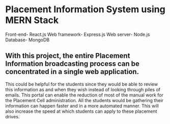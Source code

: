 # Placement Information System using MERN Stack

Front-end- React.js
Web framework- Express.js
Web server- Node.js
Database- MongoDB

## With this project, the entire Placement Information broadcasting process can be concentrated in a single web application.
 This could be helpful for the students since they would be able to review this information as and when they wish instead of looking through piles of emails. 
This portal can enable the reduction of most of the manual work for the Placement Cell administration. 
All the students would be gathering their information can happen faster and in a more automated manner. This will also increase the speed at which students can apply to these placement drives. 
